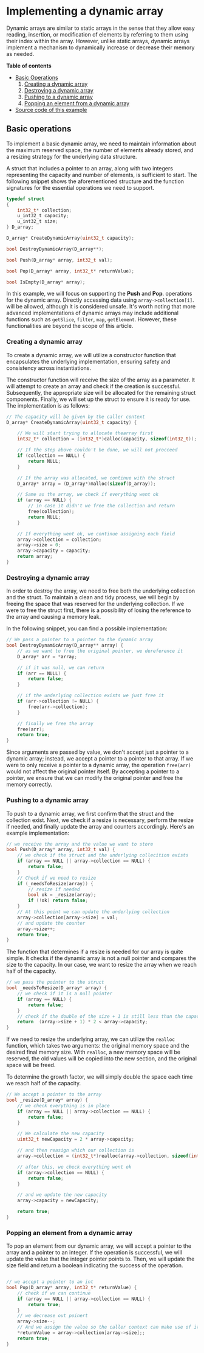 # Implementing a dynamic array

Dynamic arrays are similar to static arrays in the sense that they allow easy reading, insertion, or modification of elements by referring to them using their index within the array. However, unlike static arrays, dynamic arrays implement a mechanism to dynamically increase or decrease their memory as needed.

**Table of contents**

- [Basic Operations](#basic-operations)
  1. [Creating a dynamic array](#creating-a-dynamic-array)
  2. [Destroying a dynamic array](#destroying-a-dynamic-array)
  3. [Pushing to a dynamic array](#pushing-to-a-dynamic-array)
  4. [Popping an element from a dynamic array](#popping-an-element-from-a-dynamic-array)
- [Source code of this example](https://github.com/LautaroJayat/data-structures-and-algorithms-in-c/tree/main/03_dynamc_array)

## Basic operations

To implement a basic dynamic array, we need to maintain information about the maximum reserved space, the number of elements already stored, and a resizing strategy for the underlying data structure.

A struct that includes a pointer to an array, along with two integers representing the capacity and number of elements, is sufficient to start. The following snippet shows the aforementioned structure and the function signatures for the essential operations we need to support.

```c
typedef struct
{
    int32_t* collection;
    u_int32_t capacity;
    u_int32_t size;
} D_array;

D_array* CreateDynamicArray(uint32_t capacity);

bool DestroyDynamicArray(D_array**);

bool Push(D_array* array, int32_t val);

bool Pop(D_array* array, int32_t* returnValue);

bool IsEmpty(D_array* array);

```

In this example, we will focus on supporting the **Push** and **Pop**. operations for the dynamic array. Directly accessing data using `array->collection[i]`.
will be allowed, although it is considered unsafe. It's worth noting that more advanced implementations of dynamic arrays may include additional functions such as `getSlice`, `filter`, `map`, `getElement`. However, these functionalities are beyond the scope of this article.

### Creating a dynamic array

To create a dynamic array, we will utilize a constructor function that encapsulates the underlying implementation, ensuring safety and consistency across instantiations.

The constructor function will receive the size of the array as a parameter. It will attempt to create an array and check if the creation is successful. Subsequently, the appropriate size will be allocated for the remaining struct components. Finally, we will set up the struct to ensure it is ready for use. The implementation is as follows:

```c
// The capacity will be given by the caller context
D_array* CreateDynamicArray(uint32_t capacity) {

    // We will start trying to allocate thearray first
    int32_t* collection = (int32_t*)calloc(capacity, sizeof(int32_t));

    // If the step above couldn't be done, we will not procceed
    if (collection == NULL) {
        return NULL;
    }

    // If the array was allocated, we continue with the struct
    D_array* array = (D_array*)malloc(sizeof(D_array));

    // Same as the array, we check if everything went ok
    if (array == NULL) {
        // in case it didn't we free the collection and return
        free(collection);
        return NULL;
    }

    // If everything went ok, we continue assigning each field
    array->collection = collection;
    array->size = 0;
    array->capacity = capacity;
    return array;
}
```

### Destroying a dynamic array

In order to destroy the array, we need to free both the underlying collection and the struct. To maintain a clean and tidy process, we will begin by freeing the space that was reserved for the underlying collection. If we were to free the struct first, there is a possibility of losing the reference to the array and causing a memory leak.

In the following snippet, you can find a possible implementation:

```c
// We pass a pointer to a pointer to the dynamic array
bool DestroyDynamicArray(D_array** array) {
    // as we want to free the original pointer, we dereference it
    D_array* arr = *array;

    // if it was null, we can return
    if (arr == NULL) {
        return false;
    }

    // if the underlying collection exists we just free it
    if (arr->collection != NULL) {
        free(arr->collection);
    }

    // finally we free the array
    free(arr);
    return true;
}
```

Since arguments are passed by value, we don't accept just a pointer to a dynamic array; instead, we accept a pointer to a pointer to that array. If we were to only receive a pointer to a dynamic array, the operation `free(arr)` would not affect the original pointer itself. By accepting a pointer to a pointer, we ensure that we can modify the original pointer and free the memory correctly.

### Pushing to a dynamic array

To push to a dynamic array, we first confirm that the struct and the collection exist. Next, we check if a resize is necessary, perform the resize if needed, and finally update the array and counters accordingly. Here's an example implementation:

```c
// we receive the array and the value we want to store
bool Push(D_array* array, int32_t val) {
    // we check if the struct and the underlying collecition exists
    if (array == NULL || array->collection == NULL) {
        return false;
    }
    // Check if we need to resize
    if (_needsToResize(array)) {
        // resize if needed
        bool ok = _resize(array);
        if (!ok) return false;
    }
    // At this point we can update the underlying collection
    array->collection[array->size] = val;
    // and update the counter
    array->size++;
    return true;
}
```

The function that determines if a resize is needed for our array is quite simple. It checks if the dynamic array is not a null pointer and compares the size to the capacity. In our case, we want to resize the array when we reach half of the capacity.

```c
// we pass the pointer to the struct
bool _needsToResize(D_array* array) {
    // we check if it is a null pointer
    if (array == NULL) {
        return false;
    }
    // check if the double of the size + 1 is still less than the capacity
    return  (array->size + 1) * 2 < array->capacity;
}
```

If we need to resize the underlying array, we can utilize the `realloc` function, which takes two arguments: the original memory space and the desired final memory size. With `realloc`, a new memory space will be reserved, the old values will be copied into the new section, and the original space will be freed.

To determine the growth factor, we will simply double the space each time we reach half of the capacity.

```c
// We accept a pointer to the array
bool _resize(D_array* array) {
    // we check everything is in place
    if (array == NULL || array->collection == NULL) {
        return false;
    }

    // We calculate the new capacity
    uint32_t newCapacity = 2 * array->capacity;

    // and then reasign which our collection is
    array->collection = (int32_t*)realloc(array->collection, sizeof(int32_t) * newCapacity);

    // after this, we check everything went ok
    if (array->collection == NULL) {
        return false;
    }

    // and we update the new capacity
    array->capacity = newCapacity;

    return true;
}
```

### Popping an element from a dynamic array

To pop an element from our dynamic array, we will accept a pointer to the array and a pointer to an integer. If the operation is successful, we will update the value that the integer pointer points to. Then, we will update the size field and return a boolean indicating the success of the operation.

```c

// we accept a pointer to an int
bool Pop(D_array* array, int32_t* returnValue) {
    // check if we can continue
    if (array == NULL || array->collection == NULL) {
        return true;
    }
    // we decrease out poinert
    array->size--;
    // And we assign the value so the caller context can make use of it
    *returnValue = array->collection[array->size];;
    return true;
}
```
